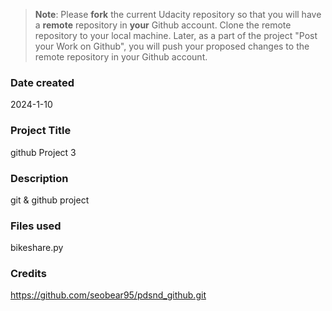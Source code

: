 >**Note**: Please **fork** the current Udacity repository so that you will have a **remote** repository in **your** Github account. Clone the remote repository to your local machine. Later, as a part of the project "Post your Work on Github", you will push your proposed changes to the remote repository in your Github account.

### Date created
2024-1-10

### Project Title
github Project 3

### Description
git & github project

### Files used
bikeshare.py

### Credits
https://github.com/seobear95/pdsnd_github.git